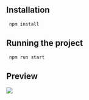  

## Installation
``` javascript
 npm install
```
## Running the project
``` javascript
 npm run start
``` 
## Preview

<img src="https://raw.githubusercontent.com/diegomarcillop/portfolio/master/public/img/preview.gif"/>
